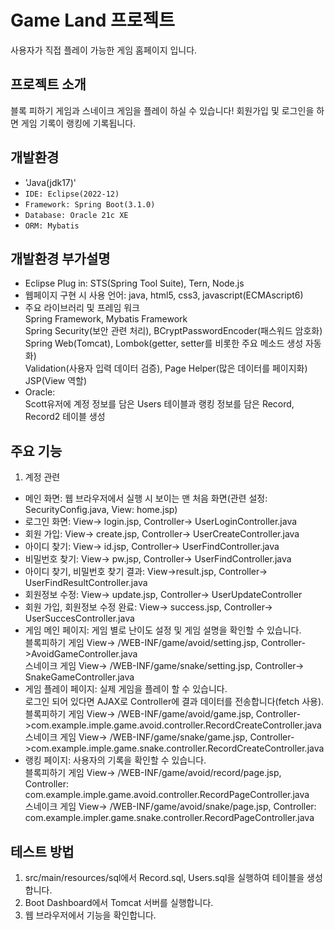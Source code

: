 # Game Land 프로젝트
사용자가 직접 플레이 가능한 게임 홈페이지 입니다.

## 프로젝트 소개
블록 피하기 게임과 스네이크 게임을 플레이 하실 수 있습니다!
회원가입 및 로그인을 하면 게임 기록이 랭킹에 기록됩니다.

## 개발환경
- 'Java(jdk17)'
- `IDE: Eclipse(2022-12)`
- `Framework: Spring Boot(3.1.0)`
- `Database: Oracle 21c XE`
- `ORM: Mybatis`

## 개발환경 부가설명
- Eclipse Plug in: STS(Spring Tool Suite), Tern, Node.js
- 웹페이지 구현 시 사용 언어: java, html5, css3, javascript(ECMAscript6)
- 주요 라이브러리 및 프레임 워크<br>
Spring Framework, Mybatis Framework<br>
Spring Security(보안 관련 처리), BCryptPasswordEncoder(패스워드 암호화)<br>
Spring Web(Tomcat), Lombok(getter, setter를 비롯한 주요 메소드 생성 자동화)<br>
Validation(사용자 입력 데이터 검증), Page Helper(많은 데이터를 페이지화)<br>
JSP(View 역할)
- Oracle:<br>
Scott유저에 계정 정보를 담은 Users 테이블과 랭킹 정보를 담은 Record, Record2 테이블 생성

## 주요 기능
1. 계정 관련<br>
- 메인 화면: 웹 브라우저에서 실행 시 보이는 맨 처음 화면(관련 설정: SecurityConfig.java, View: home.jsp)<br>
- 로그인 화면: View-> login.jsp, Controller-> UserLoginController.java<br>
- 회원 가입: View-> create.jsp, Controller-> UserCreateController.java<br>
- 아이디 찾기: View-> id.jsp, Controller-> UserFindController.java<br>
- 비밀번호 찾기: View-> pw.jsp, Controller-> UserFindController.java<br>
- 아이디 찾기, 비밀번호 찾기 결과: View->result.jsp, Controller-> UserFindResultController.java<br>
- 회원정보 수정: View-> update.jsp, Controller-> UserUpdateController<br>
- 회원 가입, 회원정보 수정 완료: View-> success.jsp, Controller-> UserSuccesController.java<br>
- 게임 메인 페이지: 게임 별로 난이도 설정 및 게임 설명을 확인할 수 있습니다.<br> 
블록피하기 게임 View-> /WEB-INF/game/avoid/setting.jsp, Controller->AvoidGameController.java<br>
스네이크 게임 View-> /WEB-INF/game/snake/setting.jsp, Controller-> SnakeGameController.java<br>
- 게임 플레이 페이지: 실제 게임을 플레이 할 수 있습니다.<br>
로그인 되어 있다면 AJAX로 Controller에 결과 데이터를 전송합니다(fetch 사용).<br>
블록피하기 게임 View-> /WEB-INF/game/avoid/game.jsp, Controller->com.example.imple.game.avoid.controller.RecordCreateController.java<br>
스네이크 게임 View-> /WEB-INF/game/snake/game.jsp, Controller->com.example.imple.game.snake.controller.RecordCreateController.java<br>
- 랭킹 페이지: 사용자의 기록을 확인할 수 있습니다.<br>
블록피하기 게임 View-> /WEB-INF/game/avoid/record/page.jsp, Controller: com.example.imple.game.avoid.controller.RecordPageController.java<br>
스네이크 게임 View-> /WEB-INF/game/avoid/snake/page.jsp, Controller: com.example.impler.game.snake.controller.RecordPageController.java<br>

## 테스트 방법
1. src/main/resources/sql에서 Record.sql, Users.sql을 실행하여 테이블을 생성합니다.
2. Boot Dashboard에서 Tomcat 서버를 실행합니다.
3. 웹 브라우저에서 기능을 확인합니다.
